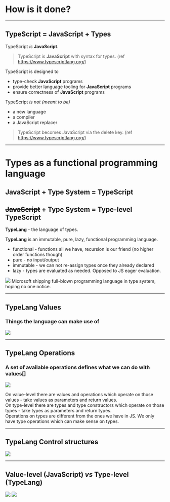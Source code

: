 # How is it done?

---

## TypeScript = **JavaScript** + Types

TypeScript _is_ **JavaScript**.

> TypeScript is **JavaScript** with syntax for types. (ref https://www.typescriptlang.org/)

<v-click>

TypeScript is designed to

- type-check **JavaScript** programs
- provide better language tooling for **JavaScript** programs
- ensure correctness of **JavaScript** programs

</v-click>

<v-click>

TypeScript _is not (meant to be)_

- a new language
- a compiler
- a JavaScript replacer

> TypeScript becomes JavaScript via the delete key. (ref https://www.typescriptlang.org/)

</v-click>

---

# Types as a functional programming language

## JavaScript + Type System = TypeScript

<v-click>

## <span class="opacity-20">~~JavaScript~~</span> + Type System = Type-level TypeScript

</v-click>

<div v-click class="flex gap-4">
<div>

**TypeLang** - the language of types.

**TypeLang** is an immutable, pure, lazy, functional programming language.

- functional - functions all we have, recursion is our friend (no higher order functions though)
- pure - no input/output
- immutable - we can not re-assign types once they already declared
- lazy - types are evaluated as needed. Opposed to JS eager evaluation.

</div>

<div class="relative min-w-[50%]">
  <img src="/can-not-hide.jpg" class="w-96" />
  <span class="absolute bottom-0 bg-black bg-opacity-80">Microsoft shipping full-blown programming language in type system, hoping no one notice.</span>
</div>

</div>

---

## **TypeLang** Values

### Things the language can make use of

<img src="/values-vs-types.png" />

---

## **TypeLang** Operations

### A set of available operations defines what we can do with values[]

<img src="/operations-vs-type-constructors.png"/>

On value-level there are values and operations which operate on those values - take values as parameters and return values.  
On type-level there are types and type constructors which operate on those types - take types as parameters and return types.  
Operations on types are different from the ones we have in JS. We only have type operations which can make sense on types.

---

## **TypeLang** Control structures

<img src="/control-structures.png"/>

---

## Value-level (**JavaScript**) _vs_ Type-level (**TypeLang**)

<img src="/value-level-type-level.png" class="h-52" />
<img src="/spiderman-value-type.jpg" class="h-52" />
